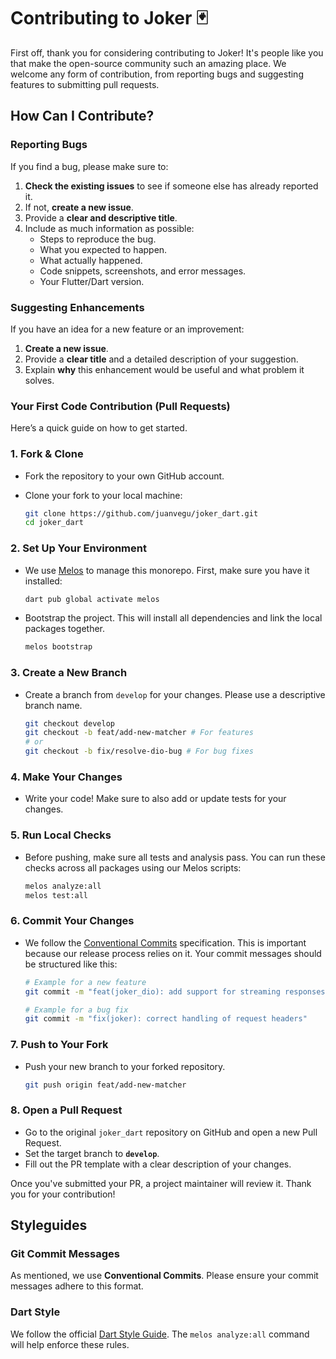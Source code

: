 # Contributing to Joker 🃏

First off, thank you for considering contributing to Joker! It's people like you that make the open-source community such an amazing place. We welcome any form of contribution, from reporting bugs and suggesting features to submitting pull requests.

## How Can I Contribute?

### Reporting Bugs

If you find a bug, please make sure to:

1. **Check the existing issues** to see if someone else has already reported it.
2. If not, **create a new issue**.
3. Provide a **clear and descriptive title**.
4. Include as much information as possible:
    * Steps to reproduce the bug.
    * What you expected to happen.
    * What actually happened.
    * Code snippets, screenshots, and error messages.
    * Your Flutter/Dart version.

### Suggesting Enhancements

If you have an idea for a new feature or an improvement:

1. **Create a new issue**.
2. Provide a **clear title** and a detailed description of your suggestion.
3. Explain **why** this enhancement would be useful and what problem it solves.

### Your First Code Contribution (Pull Requests)

Here’s a quick guide on how to get started.

### 1. Fork & Clone

* Fork the repository to your own GitHub account.
* Clone your fork to your local machine:

  ```bash
  git clone https://github.com/juanvegu/joker_dart.git
  cd joker_dart
  ```

### 2. Set Up Your Environment

* We use [Melos](https://melos.invertase.dev) to manage this monorepo. First, make sure you have it installed:

  ```bash
  dart pub global activate melos
  ```

* Bootstrap the project. This will install all dependencies and link the local packages together.

  ```bash
  melos bootstrap
  ```

### 3. Create a New Branch

* Create a branch from `develop` for your changes. Please use a descriptive branch name.

  ```bash
  git checkout develop
  git checkout -b feat/add-new-matcher # For features
  # or
  git checkout -b fix/resolve-dio-bug # For bug fixes
  ```

### 4. Make Your Changes

* Write your code! Make sure to also add or update tests for your changes.

### 5. Run Local Checks

* Before pushing, make sure all tests and analysis pass. You can run these checks across all packages using our Melos scripts:

  ```bash
  melos analyze:all
  melos test:all
  ```

### 6. Commit Your Changes

* We follow the [Conventional Commits](https://www.conventionalcommits.org/en/v1.0.0/) specification. This is important because our release process relies on it. Your commit messages should be structured like this:

  ```bash
  # Example for a new feature
  git commit -m "feat(joker_dio): add support for streaming responses"

  # Example for a bug fix
  git commit -m "fix(joker): correct handling of request headers"
  ```

### 7. Push to Your Fork

* Push your new branch to your forked repository.

  ```bash
  git push origin feat/add-new-matcher
  ```

### 8. Open a Pull Request

* Go to the original `joker_dart` repository on GitHub and open a new Pull Request.
* Set the target branch to **`develop`**.
* Fill out the PR template with a clear description of your changes.

Once you've submitted your PR, a project maintainer will review it. Thank you for your contribution!

## Styleguides

### Git Commit Messages

As mentioned, we use **Conventional Commits**. Please ensure your commit messages adhere to this format.

### Dart Style

We follow the official [Dart Style Guide](https://dart.dev/guides/language/effective-dart/style). The `melos analyze:all` command will help enforce these rules.
